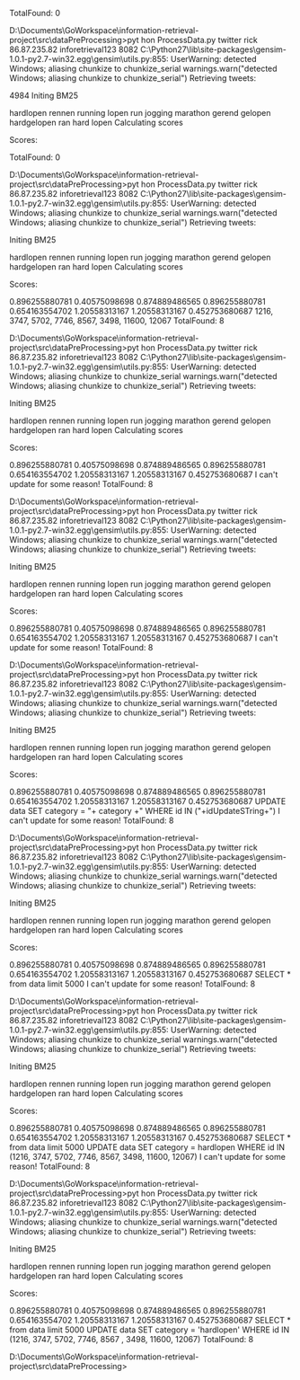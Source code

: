 TotalFound:
0

D:\Documents\GoWorkspace\information-retrieval-project\src\dataPreProcessing>pyt
hon ProcessData.py twitter rick 86.87.235.82 inforetrieval123 8082
C:\Python27\lib\site-packages\gensim-1.0.1-py2.7-win32.egg\gensim\utils.py:855:
UserWarning: detected Windows; aliasing chunkize to chunkize_serial
  warnings.warn("detected Windows; aliasing chunkize to chunkize_serial")
Retrieving tweets:

4984
Initing BM25

hardlopen
rennen
running
lopen
run
jogging
marathon
gerend
gelopen
hardgelopen
ran
hard lopen
Calculating scores

Scores:


TotalFound:
0

D:\Documents\GoWorkspace\information-retrieval-project\src\dataPreProcessing>pyt
hon ProcessData.py twitter rick 86.87.235.82 inforetrieval123 8082
C:\Python27\lib\site-packages\gensim-1.0.1-py2.7-win32.egg\gensim\utils.py:855:
UserWarning: detected Windows; aliasing chunkize to chunkize_serial
  warnings.warn("detected Windows; aliasing chunkize to chunkize_serial")
Retrieving tweets:

Initing BM25

hardlopen
rennen
running
lopen
run
jogging
marathon
gerend
gelopen
hardgelopen
ran
hard lopen
Calculating scores

Scores:

0.896255880781
0.40575098698
0.874889486565
0.896255880781
0.654163554702
1.20558313167
1.20558313167
0.452753680687
1216, 3747, 5702, 7746, 8567, 3498, 11600, 12067
TotalFound:
8

D:\Documents\GoWorkspace\information-retrieval-project\src\dataPreProcessing>pyt
hon ProcessData.py twitter rick 86.87.235.82 inforetrieval123 8082
C:\Python27\lib\site-packages\gensim-1.0.1-py2.7-win32.egg\gensim\utils.py:855:
UserWarning: detected Windows; aliasing chunkize to chunkize_serial
  warnings.warn("detected Windows; aliasing chunkize to chunkize_serial")
Retrieving tweets:

Initing BM25

hardlopen
rennen
running
lopen
run
jogging
marathon
gerend
gelopen
hardgelopen
ran
hard lopen
Calculating scores

Scores:

0.896255880781
0.40575098698
0.874889486565
0.896255880781
0.654163554702
1.20558313167
1.20558313167
0.452753680687
I can't update for some reason!
TotalFound:
8

D:\Documents\GoWorkspace\information-retrieval-project\src\dataPreProcessing>pyt
hon ProcessData.py twitter rick 86.87.235.82 inforetrieval123 8082
C:\Python27\lib\site-packages\gensim-1.0.1-py2.7-win32.egg\gensim\utils.py:855:
UserWarning: detected Windows; aliasing chunkize to chunkize_serial
  warnings.warn("detected Windows; aliasing chunkize to chunkize_serial")
Retrieving tweets:

Initing BM25

hardlopen
rennen
running
lopen
run
jogging
marathon
gerend
gelopen
hardgelopen
ran
hard lopen
Calculating scores

Scores:

0.896255880781
0.40575098698
0.874889486565
0.896255880781
0.654163554702
1.20558313167
1.20558313167
0.452753680687
I can't update for some reason!
TotalFound:
8

D:\Documents\GoWorkspace\information-retrieval-project\src\dataPreProcessing>pyt
hon ProcessData.py twitter rick 86.87.235.82 inforetrieval123 8082
C:\Python27\lib\site-packages\gensim-1.0.1-py2.7-win32.egg\gensim\utils.py:855:
UserWarning: detected Windows; aliasing chunkize to chunkize_serial
  warnings.warn("detected Windows; aliasing chunkize to chunkize_serial")
Retrieving tweets:

Initing BM25

hardlopen
rennen
running
lopen
run
jogging
marathon
gerend
gelopen
hardgelopen
ran
hard lopen
Calculating scores

Scores:

0.896255880781
0.40575098698
0.874889486565
0.896255880781
0.654163554702
1.20558313167
1.20558313167
0.452753680687
UPDATE data SET category = "+ category +" WHERE id IN ("+idUpdateSTring+")
I can't update for some reason!
TotalFound:
8

D:\Documents\GoWorkspace\information-retrieval-project\src\dataPreProcessing>pyt
hon ProcessData.py twitter rick 86.87.235.82 inforetrieval123 8082
C:\Python27\lib\site-packages\gensim-1.0.1-py2.7-win32.egg\gensim\utils.py:855:
UserWarning: detected Windows; aliasing chunkize to chunkize_serial
  warnings.warn("detected Windows; aliasing chunkize to chunkize_serial")
Retrieving tweets:

Initing BM25

hardlopen
rennen
running
lopen
run
jogging
marathon
gerend
gelopen
hardgelopen
ran
hard lopen
Calculating scores

Scores:

0.896255880781
0.40575098698
0.874889486565
0.896255880781
0.654163554702
1.20558313167
1.20558313167
0.452753680687
SELECT * from data limit 5000
I can't update for some reason!
TotalFound:
8

D:\Documents\GoWorkspace\information-retrieval-project\src\dataPreProcessing>pyt
hon ProcessData.py twitter rick 86.87.235.82 inforetrieval123 8082
C:\Python27\lib\site-packages\gensim-1.0.1-py2.7-win32.egg\gensim\utils.py:855:
UserWarning: detected Windows; aliasing chunkize to chunkize_serial
  warnings.warn("detected Windows; aliasing chunkize to chunkize_serial")
Retrieving tweets:

Initing BM25

hardlopen
rennen
running
lopen
run
jogging
marathon
gerend
gelopen
hardgelopen
ran
hard lopen
Calculating scores

Scores:

0.896255880781
0.40575098698
0.874889486565
0.896255880781
0.654163554702
1.20558313167
1.20558313167
0.452753680687
SELECT * from data limit 5000
UPDATE data SET category = hardlopen WHERE id IN (1216, 3747, 5702, 7746, 8567,
3498, 11600, 12067)
I can't update for some reason!
TotalFound:
8

D:\Documents\GoWorkspace\information-retrieval-project\src\dataPreProcessing>pyt
hon ProcessData.py twitter rick 86.87.235.82 inforetrieval123 8082
C:\Python27\lib\site-packages\gensim-1.0.1-py2.7-win32.egg\gensim\utils.py:855:
UserWarning: detected Windows; aliasing chunkize to chunkize_serial
  warnings.warn("detected Windows; aliasing chunkize to chunkize_serial")
Retrieving tweets:

Initing BM25

hardlopen
rennen
running
lopen
run
jogging
marathon
gerend
gelopen
hardgelopen
ran
hard lopen
Calculating scores

Scores:

0.896255880781
0.40575098698
0.874889486565
0.896255880781
0.654163554702
1.20558313167
1.20558313167
0.452753680687
SELECT * from data limit 5000
UPDATE data SET category = 'hardlopen' WHERE id IN (1216, 3747, 5702, 7746, 8567
, 3498, 11600, 12067)
TotalFound:
8

D:\Documents\GoWorkspace\information-retrieval-project\src\dataPreProcessing>